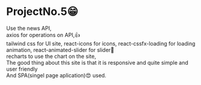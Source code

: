 # ProjectNo.5😁
Use the news API,<br/>
axios for operations on API,👍<br/>
tailwind css for UI site, react-icons for icons, react-cssfx-loading for loading animation, react-animated-slider for slider🤩<br/>
recharts to use the chart on the site,<br/>
The good thing about this site is that it is responsive and quite simple and user friendly<br/>
And SPA(singel page aplication)😍 used.
